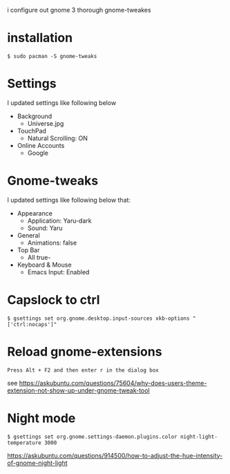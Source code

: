 i configure out gnome 3 thorough gnome-tweakes

# installation

```
$ sudo pacman -S gnome-tweaks
```

# Settings

I updated settings like following below 

- Background
  - Universe.jpg
- TouchPad
  - Natural Scrolling: ON
- Online Accounts
  - Google

# Gnome-tweaks

I updated settings like following below that:

- Appearance
  - Application: Yaru-dark
  - Sound: Yaru
- General
  - Animations: false
- Top Bar
  - All true-
- Keyboard & Mouse
  - Emacs Input: Enabled

# Capslock to ctrl

```
$ gsettings set org.gnome.desktop.input-sources xkb-options "['ctrl:nocaps']"
```

# Reload gnome-extensions

```
Press Alt + F2 and then enter r in the dialog box
```
see https://askubuntu.com/questions/75604/why-does-users-theme-extension-not-show-up-under-gnome-tweak-tool

# Night mode

```
$ gsettings set org.gnome.settings-daemon.plugins.color night-light-temperature 3000
```

https://askubuntu.com/questions/914500/how-to-adjust-the-hue-intensity-of-gnome-night-light


